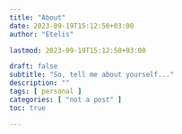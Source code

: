 ```yaml
---
title: "About"
date: 2023-09-19T15:12:50+03:00
author: "Etelis"

lastmod: 2023-09-19T15:12:50+03:00

draft: false
subtitle: "So, tell me about yourself..."
description: ""
tags: [ personal ]
categories: [ "not a post" ]
toc: true

---
```

